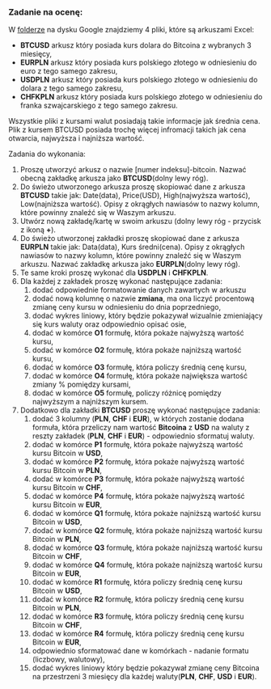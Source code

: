 ### Zadanie na ocenę:
 
W [folderze](https://drive.google.com/drive/folders/14SMoExtYHCAyPIriSClO--kAnpi85Vk4?usp=sharing) na dysku Google znajdziemy 4 pliki, które są arkuszami Excel:
* **BTCUSD** arkusz który posiada kurs dolara do Bitcoina z wybranych 3 miesięcy,
* **EURPLN** arkusz który posiada kurs polskiego złotego w odniesieniu do euro z tego samego zakresu,
* **USDPLN** arkusz który posiada kurs polskiego złotego w odniesieniu do dolara z tego samego zakresu,
* **CHFKPLN** arkusz który posiada kurs polskiego złotego w odniesieniu do franka szwajcarskiego z tego samego zakresu.

Wszystkie pliki z kursami walut posiadają takie informacje jak średnia cena. Plik z kursem BTCUSD posiada trochę więcej infromacji takich jak cena otwarcia, najwyższa i najniższa wartość.

Zadania do wykonania:
1. Proszę utworzyć arkusz o nazwie [numer indeksu]-bitcoin. Nazwać obecną zakładkę arkusza jako **BTCUSD**(dolny lewy róg).
2. Do świeżo utworzonego arkusza proszę skopiować dane z arkusza **BTCUSD** takie jak: Date(data), Price(USD), High(najwyższa wartość), Low(najniższa wartość). Opisy z okrągłych nawiasów to nazwy kolumn, które powinny znaleźć się w Waszym arkuszu.
3. Utwórz nową zakładę/kartę w swoim arkuszu (dolny lewy róg - przycisk z ikoną **+**).
4. Do świeżo utworzonej zakładki proszę skopiować dane z arkusza **EURPLN** takie jak: Data(data), Kurs średni(cena). Opisy z okrągłych nawiasów to nazwy kolumn, które powinny znaleźć się w Waszym arkuszu. Nazwać zakładkę arkusza jako **EURPLN**(dolny lewy róg).
5. Te same kroki proszę wykonać dla **USDPLN** i **CHFKPLN**.
6. Dla każdej z zakładek proszę wykonać następujące zadania:
   1. dodać odpowiednie formatowanie danych zawartych w arkuszu
   1. dodać nową kolumnę o nazwie **zmiana**, ma ona liczyć procentową zmianę ceny kursu w odniesieniu do dnia poprzedniego,
   2. dodać wykres liniowy, który będzie pokazywał wizualnie zmieniający się kurs waluty oraz odpowiednio opisać osie,
   3. dodać w komórce **O1** formułę, która pokaże najwyższą wartość kursu,
   4. dodać w komórce **O2** formułę, która pokaże najniższą wartość kursu,
   4. dodać w komórce **O3** formułę, która policzy średnią cenę kursu,
   5. dodać w komórce **O4** formułę, która pokaże największa wartość zmiany % pomiędzy kursami,
   5. dodać w komórce **O5** formułę, policzy różnicę pomiędzy najwyższym a najniższym kursem.
6. Dodatkowo dla zakładki **BTCUSD** proszę wykonać następujące zadania:
   1. dodać 3 kolumny (**PLN**, **CHF** i **EUR**), w których zostanie dodana formuła, która przeliczy nam wartość **Bitcoina** z **USD** na waluty z reszty zakładek (**PLN**, **CHF** i **EUR**) - odpowiednio sformatuj waluty.
   2. dodać w komórce **P1** formułę, która pokaże najwyższą wartość kursu Bitcoin w **USD**,
   3. dodać w komórce **P2** formułę, która pokaże najwyższą wartość kursu Bitcoin w **PLN**,
   4. dodać w komórce **P3** formułę, która pokaże najwyższą wartość kursu Bitcoin w **CHF**,
   5. dodać w komórce **P4** formułę, która pokaże najwyższą wartość kursu Bitcoin w **EUR**,
   2. dodać w komórce **Q1** formułę, która pokaże najniższą wartość kursu Bitcoin w **USD**,
   3. dodać w komórce **Q2** formułę, która pokaże najniższą wartość kursu Bitcoin w **PLN**,
   4. dodać w komórce **Q3** formułę, która pokaże najniższą wartość kursu Bitcoin w **CHF**,
   5. dodać w komórce **Q4** formułę, która pokaże najniższą wartość kursu Bitcoin w **EUR**,
   2. dodać w komórce **R1** formułę, która policzy średnią cenę kursu Bitcoin w **USD**,
   3. dodać w komórce **R2** formułę, która policzy średnią cenę kursu Bitcoin w **PLN**,
   4. dodać w komórce **R3** formułę, która policzy średnią cenę kursu Bitcoin w **CHF**,
   5. dodać w komórce **R4** formułę, która policzy średnią cenę kursu Bitcoin w **EUR**,
   6. odpowiednio sformatować dane w komórkach - nadanie formatu (liczbowy, walutowy),
   7. dodać wykres liniowy który będzie pokazywał zmianę ceny Bitcoina na przestrzeni 3 miesięcy dla każdej waluty(**PLN**, **CHF**, **USD** i **EUR**).

